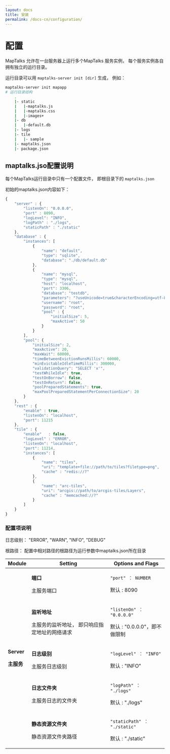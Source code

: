 ```yaml
---
layout: docs
title: 安装
permalink: /docs-cn/configuration/
---
```


# 配置

MapTalks 允许在一台服务器上运行多个MapTalks 服务实例， 每个服务实例各自拥有独立的运行目录。

运行目录可以用 `maptalks-server init [dir]` 生成， 例如：

```bash
maptalks-server init mapapp
# 运行目录结构
    .
    |- static
    |   |-maptalks.js
    |   |-maptalks.css
    |   |-images+
    |- db
    |   |-default.db
    |- logs    
    |- tile
    |   |- sample
    |- maptalks.json
    |- package.json
```

## maptalks.jso配置说明

每个MapTalks运行目录中只有一个配置文件， 即根目录下的 `maptalks.json`

初始的maptalks.json内容如下：

```javascript
{
    "server" : {
        "listenOn": "0.0.0.0",
        "port" : 8090,
        "logLevel": "INFO",
        "logPath" : "./logs",
        "staticPath" : "./static"
    },
    "database" : {
        "instances": [
            {
                "name": "default",
                "type": "sqlite",
                "database": "./db/default.db"
            },
            {
                "name": "mysql",
                "type": "mysql",
                "host": "localhost",
                "port": 3306,
                "database": "testdb",
                "parameters": "?useUnicode=true&characterEncoding=utf-8",
                "username": "root",
                "password": "root",
                "pool" : {
                    "initialSize": 5,
                    "maxActive": 50
                }
            }
        ],
        "pool": {
            "initialSize": 2,
            "maxActive": 20,
            "maxWait": 60000,
            "timeBetweenEvictionRunsMillis": 60000,
            "minEvictableIdleTimeMillis": 300000,
            "validationQuery": "SELECT 'x'",
            "testWhileIdle": true,
            "testOnBorrow": false,
            "testOnReturn": false,
            "poolPreparedStatements": true,
            "maxPoolPreparedStatementPerConnectionSize": 20
        }
    },
    "rest" : {
        "enable" : true,
        "listenOn": "localhost",
        "port": 11215
    },
    "tile" : {
        "enable"   : false,
        "logLevel" : "ERROR",
        "listenOn": "localhost",
        "port": 11214,
        "instances": [
            {
                "name": "tiles",
                "uri": "template+file://path/to/tiles?filetype=png",
                "cache" : "redis://?"
            },
            {
                "name": "arc-tiles",
                "uri": "arcgis://path/to/arcgis-tiles/Layers",
                "cache" : "memcached://?"
            }
        ]
    }
}
```

### 配置项说明

日志级别： "ERROR", "WARN", "INFO", "DEBUG"

根路径： 配置中相对路径的根路径为运行参数中maptalks.json所在目录

<div class="mobile-side-scroller">
<table>
  <thead>
    <tr>
      <th>Module</th>
      <th>Setting</th>
      <th>
        <span class="option">Options</span> and <span class="flag">Flags</span>
      </th>
    </tr>
  </thead>
  <tbody>
    <tr class="setting">
      <td rowspan="5">
        <p class="name"><strong>Server</strong></p>
        <p class="description"><strong>主服务</strong></p>
      </td>
      <td>
        <p class="name"><strong>端口</strong></p>
        <p class="description">主服务端口</p>
      </td>
      <td class="align-center">
        <p><code class="option">"port" ： NUMBER</code></p>
        <p class="description">默认 : 8090</p>
      </td>
    </tr>
    <tr class="setting">
      <td>
        <p class="name"><strong>监听地址</strong></p>
        <p class="description">主服务的监听地址， 即只响应指定地址的网络请求</p>
      </td>
      <td class="align-center">
        <p><code class="option">"listenOn" ： "0.0.0.0"</code></p>
        <p class="description">默认 : "0.0.0.0"，即不做限制</p>
      </td>
    </tr>
    <tr class="setting">
      <td>
        <p class="name"><strong>日志级别</strong></p>
        <p class="description">主服务日志级别</p>
      </td>
      <td class="align-center">
        <p><code class="option">"logLevel" ： "INFO"</code></p>
        <p class="description">默认 : "INFO"</p>
      </td>
    </tr>
    <tr class="setting">
      <td>
        <p class="name"><strong>日志文件夹</strong></p>
        <p class="description">主服务日志的文件夹</p>
      </td>
      <td class="align-center">
        <p><code class="option">"logPath" ： "./logs"</code></p>
        <p class="description">默认 : "./logs"</p>
      </td>
    </tr>
    <tr class="setting">
      <td>
        <p class="name"><strong>静态资源文件夹</strong></p>
        <p class="description">静态资源文件夹路径</p>
      </td>
      <td class="align-center">
        <p><code class="option">"staticPath" ： "./static"</code></p>
        <p class="description">默认 : "./static"</p>
      </td>
    </tr>
    
  </tbody>
</table>
</div>